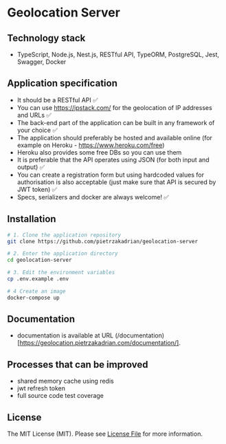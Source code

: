 # Geolocation Server

## Technology stack

- TypeScript, Node.js, Nest.js, RESTful API, TypeORM, PostgreSQL, Jest, Swagger, Docker

## Application specification

- It should be a RESTful API ✅
- You can use https://ipstack.com/ for the geolocation of IP addresses and URLs ✅
- The back-end part of the application can be built in any framework of your choice ✅
- The application should preferably be hosted and available online (for example on Heroku - https://www.heroku.com/free)
- Heroku also provides some free DBs so you can use them
- It is preferable that the API operates using JSON (for both input and output) ✅
- You can create a registration form but using hardcoded values for authorisation is also acceptable (just make sure that API is secured by JWT token) ✅
- Specs, serializers and docker are always welcome! ✅

## Installation

```bash
# 1. Clone the application repository
git clone https://github.com/pietrzakadrian/geolocation-server

# 2. Enter the application directory
cd geolocation-server

# 3. Edit the environment variables
cp .env.example .env

# 4 Create an image
docker-compose up
```

## Documentation

- documentation is available at URL (/documentation)[https://geolocation.pietrzakadrian.com/documentation/].

## Processes that can be improved

- shared memory cache using redis
- jwt refresh token
- full source code test coverage

## License

The MIT License (MIT). Please see [License File](LICENSE) for more information.
